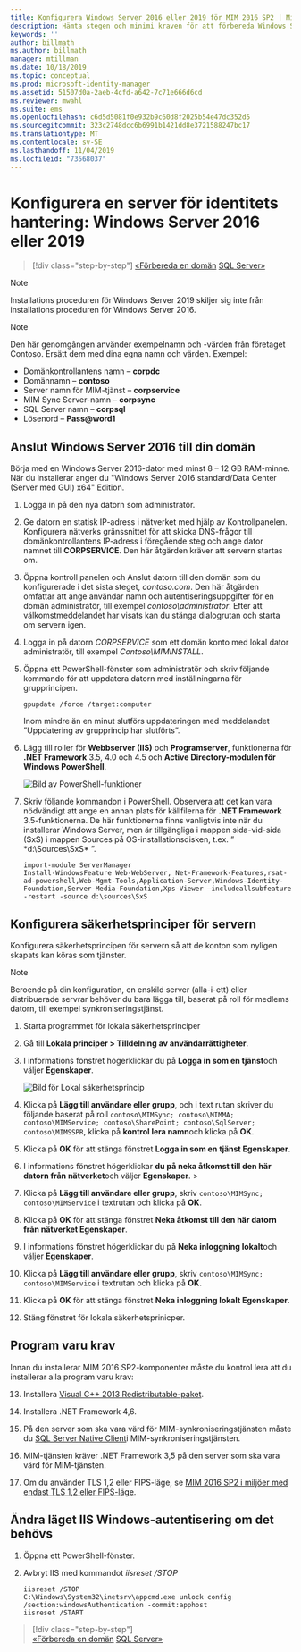 ```yaml
---
title: Konfigurera Windows Server 2016 eller 2019 för MIM 2016 SP2 | Microsoft Docs
description: Hämta stegen och minimi kraven för att förbereda Windows Server 2016 eller 2019 för att arbeta med MIM 2016 SP2.
keywords: ''
author: billmath
ms.author: billmath
manager: mtillman
ms.date: 10/18/2019
ms.topic: conceptual
ms.prod: microsoft-identity-manager
ms.assetid: 51507d0a-2aeb-4cfd-a642-7c71e666d6cd
ms.reviewer: mwahl
ms.suite: ems
ms.openlocfilehash: c6d5d5081f0e932b9c60d8f2025b54e47dc352d5
ms.sourcegitcommit: 323c2748dcc6b6991b1421dd8e3721588247bc17
ms.translationtype: MT
ms.contentlocale: sv-SE
ms.lasthandoff: 11/04/2019
ms.locfileid: "73568037"
---
```

# <a name="set-up-an-identity-management-server-windows-server-2016-or-2019"></a>Konfigurera en server för identitets hantering: Windows Server 2016 eller 2019

> [!div class="step-by-step"]
> [«Förbereda en domän](preparing-domain.md)
> [SQL Server»](prepare-server-sql2016.md)
> 

> [!NOTE]
> Installations proceduren för Windows Server 2019 skiljer sig inte från installations proceduren för Windows Server 2016.


> [!NOTE]
> Den här genomgången använder exempelnamn och -värden från företaget Contoso. Ersätt dem med dina egna namn och värden. Exempel:
> - Domänkontrollantens namn – **corpdc**
> - Domännamn – **contoso**
> - Server namn för MIM-tjänst – **corpservice**
> - MIM Sync Server-namn – **corpsync**
> - SQL Server namn – **corpsql**
> - Lösenord – <strong>Pass@word1</strong>

## <a name="join-windows-server-2016-to-your-domain"></a>Anslut Windows Server 2016 till din domän

Börja med en Windows Server 2016-dator med minst 8 – 12 GB RAM-minne. När du installerar anger du "Windows Server 2016 standard/Data Center (Server med GUI) x64" Edition.

1. Logga in på den nya datorn som administratör.

2. Ge datorn en statisk IP-adress i nätverket med hjälp av Kontrollpanelen. Konfigurera nätverks gränssnittet för att skicka DNS-frågor till domänkontrollantens IP-adress i föregående steg och ange dator namnet till **CORPSERVICE**.  Den här åtgärden kräver att servern startas om.

3. Öppna kontroll panelen och Anslut datorn till den domän som du konfigurerade i det sista steget, *contoso.com*.  Den här åtgärden omfattar att ange användar namn och autentiseringsuppgifter för en domän administratör, till exempel *contoso\administrator*.  Efter att välkomstmeddelandet har visats kan du stänga dialogrutan och starta om servern igen.

4. Logga in på datorn *CORPSERVICE* som ett domän konto med lokal dator administratör, till exempel *Contoso\MIMINSTALL*.


5. Öppna ett PowerShell-fönster som administratör och skriv följande kommando för att uppdatera datorn med inställningarna för grupprincipen.

    ```
    gpupdate /force /target:computer
    ```

    Inom mindre än en minut slutförs uppdateringen med meddelandet ”Uppdatering av grupprincip har slutförts”.

6. Lägg till roller för **Webbserver (IIS)** och **Programserver**, funktionerna för **.NET Framework** 3.5, 4.0 och 4.5 och **Active Directory-modulen för Windows PowerShell**.

    ![Bild av PowerShell-funktioner](media/MIM-DeployWS2.png)

7. Skriv följande kommandon i PowerShell. Observera att det kan vara nödvändigt att ange en annan plats för källfilerna för **.NET Framework** 3.5-funktionerna. De här funktionerna finns vanligtvis inte när du installerar Windows Server, men är tillgängliga i mappen sida-vid-sida (SxS) i mappen Sources på OS-installationsdisken, t.ex. ” \*d:\Sources\SxS\* ”.

    ```
    import-module ServerManager
    Install-WindowsFeature Web-WebServer, Net-Framework-Features,rsat-ad-powershell,Web-Mgmt-Tools,Application-Server,Windows-Identity-Foundation,Server-Media-Foundation,Xps-Viewer –includeallsubfeature -restart -source d:\sources\SxS
    ```

## <a name="configure-the-server-security-policy"></a>Konfigurera säkerhetsprinciper för servern

Konfigurera säkerhetsprincipen för servern så att de konton som nyligen skapats kan köras som tjänster.
> [!NOTE] 
> Beroende på din konfiguration, en enskild server (alla-i-ett) eller distribuerade servrar behöver du bara lägga till, baserat på roll för medlems datorn, till exempel synkroniseringstjänst. 

1. Starta programmet för lokala säkerhetsprinciper

2. Gå till **Lokala principer > Tilldelning av användarrättigheter**.

3. I informations fönstret högerklickar du på **Logga in som en tjänst**och väljer **Egenskaper**.

    ![Bild för Lokal säkerhetsprincip](media/MIM-DeployWS3.png)

4. Klicka på **Lägg till användare eller grupp**, och i text rutan skriver du följande baserat på roll `contoso\MIMSync; contoso\MIMMA; contoso\MIMService; contoso\SharePoint; contoso\SqlServer; contoso\MIMSSPR`, klicka på **kontrol lera namn**och klicka på **OK**.

5. Klicka på **OK** för att stänga fönstret **Logga in som en tjänst Egenskaper**.

6.  I informations fönstret högerklickar **du på neka åtkomst till den här datorn från nätverket**och väljer **Egenskaper**. >

7. Klicka på **Lägg till användare eller grupp**, skriv `contoso\MIMSync; contoso\MIMService` i textrutan och klicka på **OK**.

8. Klicka på **OK** för att stänga fönstret **Neka åtkomst till den här datorn från nätverket Egenskaper**.

9. I informations fönstret högerklickar du på **Neka inloggning lokalt**och väljer **Egenskaper**.

10. Klicka på **Lägg till användare eller grupp**, skriv `contoso\MIMSync; contoso\MIMService` i textrutan och klicka på **OK**.

11. Klicka på **OK** för att stänga fönstret **Neka inloggning lokalt Egenskaper**.

12. Stäng fönstret för lokala säkerhetsprinicper.

## <a name="software-prerequisites"></a>Program varu krav

Innan du installerar MIM 2016 SP2-komponenter måste du kontrol lera att du installerar alla program varu krav:

13. Installera [Visual C++ 2013 Redistributable-paket](https://www.microsoft.com/download/details.aspx?id=40784).

14. Installera .NET Framework 4,6.

15. På den server som ska vara värd för MIM-synkroniseringstjänsten måste du [SQL Server Native Client](https://www.microsoft.com/download/details.aspx?id=50402)i MIM-synkroniseringstjänsten.

16. MIM-tjänsten kräver .NET Framework 3,5 på den server som ska vara värd för MIM-tjänsten.

17. Om du använder TLS 1,2 eller FIPS-läge, se [MIM 2016 SP2 i miljöer med endast TLS 1,2 eller FIPS-läge](preparing-tls.md).

## <a name="change-the-iis-windows-authentication-mode-if-needed"></a>Ändra läget IIS Windows-autentisering om det behövs

1.  Öppna ett PowerShell-fönster.

2.  Avbryt IIS med kommandot *iisreset /STOP*

    ```
    iisreset /STOP
    C:\Windows\System32\inetsrv\appcmd.exe unlock config /section:windowsAuthentication -commit:apphost
    iisreset /START
    ```

> [!div class="step-by-step"]  
> [«Förbereda en domän](preparing-domain.md)
> [SQL Server»](prepare-server-sql2016.md)
